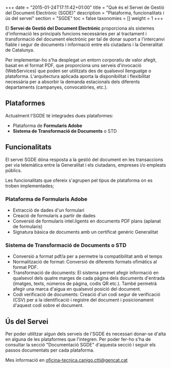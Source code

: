 +++
date        = "2015-01-24T17:11:42+01:00"
title       = "Què és el Servei de Gestió del Document Electrònic (SGDE)"
description = "Plataforma, funcionalitats i ús del servei"
section     = "SGDE"
toc 		= false
taxonomies  = []
weight 		= 1
+++

El **Servei de Gestió del Document Electrònic** proporciona als sistemes d'informació les principals funcions necessàries per al tractament i transformació del document electrònic per tal de donar suport a l'intercanvi fiable i segur de documents i informació entre els ciutadans i la Generalitat de Catalunya.

Per implementar-ho s'ha desplegat un entorn corporatiu de valor afegit, basat en el format PDF, que proporciona uns serveis d'invocació (WebServices) que poden ser utilitzats des de qualsevol llenguatge o plataforma.
L'arquitectura aplicada aporta la disponibilitat i flexibilitat necessària per a absorbir la demanda estacionals dels diferents departaments (campanyes, convocatòries, etc.).

## Plataformes

Actualment l'SGDE té integrades dues plataformes:

- Plataforma de **Formularis Adobe**
- **Sistema de Transformació de Documents** o STD


## Funcionalitats

El servei SGDE dóna resposta a la gestió del document en les transaccions per via telemàtica entre la Generalitat i els ciutadans, empreses i/o empleats públics.

Les funcionalitats que ofereix s'agrupen pel tipus de plataforma on es troben implementades;

### Plataforma de Formularis Adobe 

- Extracció de dades d'un formulari
- Creació de formularis a partir de dades
- Conversió de formularis intel.ligents en documents PDF plans (aplanat de formularis)
- Signatura bàsica de documents amb un certificat genèric Generalitat 

### Sistema de Transformació de Documents o STD 

- Conversió a format pdf/a per a permetre la compatibilitat amb el temps
- Normalització de format: Conversió de diferents formats ofimàtics al format PDF.
- Transformació de documents: El sistema permet afegir informació en qualsevol dels quatre marges de cada pàgina dels documents d'entrada (imatges, texts, números de pàgina, codis QR etc.). També permetrà afegir una marca d'aigua en qualsevol posició del document.
- Codi verificació de documents: Creació d'un codi segur de verificació (CSV) per a la identificació i registre del document i posicionament d'aquest codi sobre el document.

## Ús del Servei

Per poder utilitzar algun dels serveis de l'SGDE és necessari donar-se d'alta en alguna de les plataformes que l'integren. Per poder fer-ho s'ha de consultar la secció "Documentació SGDE" d'aquesta secció i seguir els passos documentats per cada plataforma.

Mes informació en [oficina-tecnica.canigo.ctti@gencat.cat](mailto://oficina-tecnica.canigo.ctti@gencat.cat)

